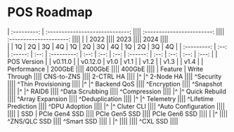 # POS Roadmap

| :---------: | :-----------------------------:  |||| :------------------------: |||| :---------------------: |||| 
|             |   2022                           ||||          2023              ||||          2024           ||||             
|             | 1Q   | 2Q      | 3Q   | 4Q          | 1Q   | 2Q   | 3Q   | 4Q       | 1Q   | 2Q   | 3Q   | 4Q    |
| :---------: | :--: | :-----: | :--: | :---------: | :--: | :--: | :--: | :------: | :--: | :--: | :--: | :---: |
| POS Version |      | v0.11.0 |      | v0.12.0     | v1.0 | v1.1 |      | v1.2     |      | v1.3 |      | v1.4  |
| Performance | 200GbE                           |||| 400GbE                     |||| 400GbE                  ||||
| Feature     | Write Through                    |||| CNS-to-ZNS                 |||| 2-CTRL HA               ||||
|^             |^ 2-Node HA                       |||| ^Security                  |||| ^Thin Provisioning      ||||
|^             |^ Backend QoS                     |||| ^Encryption                |||| ^Snapshot               ||||
|^             |^ RAID6                           |||| ^Data Scrubbing            |||| ^Compression            ||||
|^             |^ Quick Rebuild                   |||| ^Array Expansion           |||| ^Deduplication          ||||
|^             |^ Telemetry                       |||| ^Lifetime Prediction       |||| ^DPU Adoption           ||||
|^             |^ Cluter CLI                      |||| ^Auto Configuration        ||||                         ||||
| SSD         | PCIe Gen4 SSD                    |||| PCIe Gen5 SSD              |||| PCIe Gen6 SSD           ||||
|             |^                                |||| ^ZNS/QLC SSD               |||| ^Smart SSD              ||||
|             |^                                ||||                            |||| ^CXL SSD                ||||    

